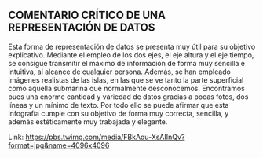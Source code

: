 ## COMENTARIO CRÍTICO DE UNA REPRESENTACIÓN DE DATOS
Esta forma de representación de datos se presenta muy útil para su objetivo explicativo. Mediante el empleo de los dos ejes, el eje altura y el eje tiempo, se consigue transmitir el máximo de información de forma muy sencilla e intuitiva, al alcance de cualquier persona. Además, se han empleado imágenes realistas de las islas, en las que se ve tanto la parte superficial como aquella submarina que normalmente desconocemos. Encontramos pues una enorme cantidad y variedad de datos gracias a pocas fotos, dos líneas y un mínimo de texto. Por todo ello se puede afirmar que esta infografía cumple con su objetivo de forma muy correcta, sencilla, y además estéticamente muy trabajada y elegante. 

Link: https://pbs.twimg.com/media/FBkAou-XsAIInQv?format=jpg&name=4096x4096

